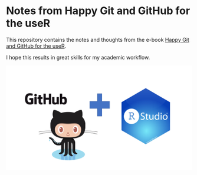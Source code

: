 # Notes from **Happy Git and GitHub for the useR**

This repository contains the notes and thoughts from the e-book [Happy Git and GitHub for the useR](https://happygitwithr.com/).

I hope this results in great skills for my academic workflow.

![](figs/f01-git-r.jpg)
